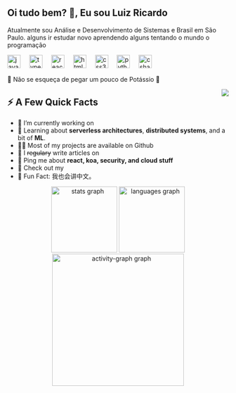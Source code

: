 <h2>Oi tudo bem? 👋, Eu sou Luiz Ricardo</h2>

<p>Atualmente sou Análise e Desenvolvimento de Sistemas e Brasil em São Paulo. alguns ir estudar novo aprendendo alguns tentando o mundo o programação</p>


<div align="left">
  <img src="https://cdn.jsdelivr.net/gh/devicons/devicon/icons/javascript/javascript-original.svg" height="30" alt="javascript logo"  />
  <img width="12" />
  <img src="https://cdn.jsdelivr.net/gh/devicons/devicon/icons/typescript/typescript-original.svg" height="30" alt="typescript logo"  />
  <img width="12" />
  <img src="https://cdn.jsdelivr.net/gh/devicons/devicon/icons/react/react-original.svg" height="30" alt="react logo"  />
  <img width="12" />
  <img src="https://cdn.jsdelivr.net/gh/devicons/devicon/icons/html5/html5-original.svg" height="30" alt="html5 logo"  />
  <img width="12" />
  <img src="https://cdn.jsdelivr.net/gh/devicons/devicon/icons/css3/css3-original.svg" height="30" alt="css3 logo"  />
  <img width="12" />
  <img src="https://cdn.jsdelivr.net/gh/devicons/devicon/icons/python/python-original.svg" height="30" alt="python logo"  />
  <img width="12" />
  <img src="https://cdn.jsdelivr.net/gh/devicons/devicon/icons/csharp/csharp-original.svg" height="30" alt="csharp logo"  />
</div>

<p>🍌 Não se esqueça de pegar um pouco de Potássio 🍌</p>
<img align="right" src="https://media1.giphy.com/media/13HgwGsXF0aiGY/giphy.gif" />
<h2>⚡️ A Few Quick Facts</h2>
<ul>
<li>🔭 I’m currently working on </li>
<li>🧐 Learning about <strong>serverless architectures</strong>, <strong>distributed systems</strong>, and a bit of <strong>ML</strong>.</li>
<li>👨‍💻 Most of my projects are available on Github</li>
<li>📝 I <del>regulary</del> write articles on</li>
<li>💬 Ping me about <strong>react, koa, security, and cloud stuff</strong></li>
<li>📙 Check out my </li>
<li>🎉 Fun Fact: 我也会讲中文。</li>
</ul>


<div align="left">
 <div align="center">
  <img src="https://github-readme-stats.vercel.app/api?username=LuizRicardo122343&hide_title=false&hide_rank=false&show_icons=true&include_all_commits=true&count_private=true&disable_animations=false&theme=dracula&locale=en&hide_border=false&order=1" height="150" alt="stats graph"  />
  <img src="https://github-readme-stats.vercel.app/api/top-langs?username=LuizRicardo122343&locale=en&hide_title=false&layout=compact&card_width=320&langs_count=5&theme=dracula&hide_border=false&order=2" height="150" alt="languages graph"  />

  <img src="https://github-readme-activity-graph.vercel.app/graph?username=LuizRicardo122343&radius=16&theme=gruvbox&area=true&order=5&hide_title=false&hide_border=true" height="300" alt="activity-graph graph"/>
</div>
